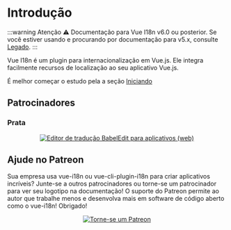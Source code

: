 # Introdução

:::warning Atenção
:warning: Documentação para Vue I18n v6.0 ou posterior. Se você estiver usando e procurando por documentação para v5.x, consulte [Legado](./legacy/).
:::

Vue I18n é um plugin para internacionalização em Vue.js. Ele integra facilmente recursos de localização ao seu aplicativo Vue.js.

É melhor começar o estudo pela a seção [Iniciando](./started.md)

## Patrocinadores

### Prata

<p style="text-align: center;">
  <a href="https://www.codeandweb.com/babeledit?utm_campaign=vue-i18n-2019-01" target="_blank">
    <img src="/vue-i18n/patrons/babeledit.png" alt="Editor de tradução BabelEdit para aplicativos (web)">
  </a>
</p>

## Ajude no Patreon

Sua empresa usa vue-i18n ou vue-cli-plugin-i18n para criar aplicativos incríveis? Junte-se a outros patrocinadores ou torne-se um patrocinador para ver seu logotipo na documentação!
O suporte do Patreon permite ao autor que trabalhe menos e desenvolva mais em software de código aberto como o vue-i18n!
Obrigado!

<p style="text-align: center;">
  <a href="https://www.patreon.com/kazupon" target="_blank">
    <img src="https://c5.patreon.com/external/logo/become_a_patron_button.png" alt="Torne-se um Patreon">
  </a>
</p>
